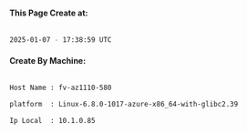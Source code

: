 
   
#### This Page Create at:

```bash

2025-01-07 - 17:38:59 UTC

```

#### Create By Machine:

```bash

Host Name : fv-az1110-580

platform  : Linux-6.8.0-1017-azure-x86_64-with-glibc2.39

Ip Local  : 10.1.0.85

```

